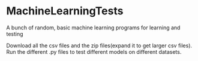 # MachineLearningTests
A bunch of random, basic machine learning programs for learning and testing

Download all the csv files and the zip files(expand it to get larger csv files).
Run the different .py files to test different models on different datasets.
